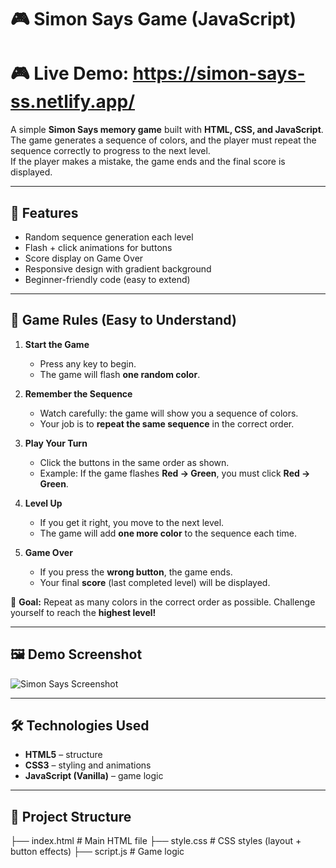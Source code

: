 # 🎮 Simon Says Game (JavaScript)
# 🎮 Live Demo: https://simon-says-ss.netlify.app/

A simple **Simon Says memory game** built with **HTML, CSS, and JavaScript**.  
The game generates a sequence of colors, and the player must repeat the sequence correctly to progress to the next level.  
If the player makes a mistake, the game ends and the final score is displayed.

---

## 🚀 Features
- Random sequence generation each level
- Flash + click animations for buttons
- Score display on Game Over
- Responsive design with gradient background
- Beginner-friendly code (easy to extend)

---

## 📝 Game Rules (Easy to Understand)

1. **Start the Game**  
   - Press any key to begin.  
   - The game will flash **one random color**.  

2. **Remember the Sequence**  
   - Watch carefully: the game will show you a sequence of colors.  
   - Your job is to **repeat the same sequence** in the correct order.  

3. **Play Your Turn**  
   - Click the buttons in the same order as shown.  
   - Example: If the game flashes **Red → Green**, you must click **Red → Green**.  

4. **Level Up**  
   - If you get it right, you move to the next level.  
   - The game will add **one more color** to the sequence each time.  

5. **Game Over**  
   - If you press the **wrong button**, the game ends.  
   - Your final **score** (last completed level) will be displayed.  

🎯 **Goal:** Repeat as many colors in the correct order as possible. Challenge yourself to reach the **highest level!**

---

## 🖼️ Demo Screenshot
![Simon Says Screenshot](screenshot.png)

---

## 🛠️ Technologies Used
- **HTML5** – structure
- **CSS3** – styling and animations
- **JavaScript (Vanilla)** – game logic

---

## 📂 Project Structure
├── index.html # Main HTML file
├── style.css # CSS styles (layout + button effects)
├── script.js # Game logic

